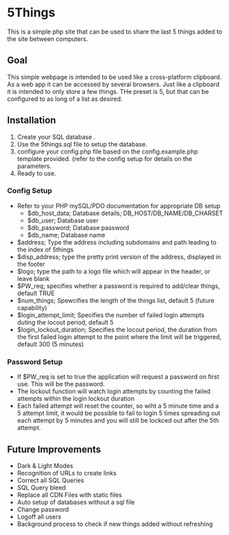 # 5Things
This is a simple php site that can be used to share the last 5 things added to the site between computers.

## Goal
This simple webpage is intended to be used like a cross-platform clipboard. As a web app it can be accessed by several browsers. Just like a clipboard it is intended to only store a few things. THe preset is 5, but that can be configured to as long of a list as desired.

## Installation
1. Create your SQL database .
2. Use the 5things.sql file to setup the database.
3. configure your config.php file based on the config.example.php template provided. (refer to the config setup for details on the parameters.
4. Ready to use.

### Config Setup
- Refer to your PHP mySQL/PDO documentation for appropriate DB setup
  - $db_host_data; Database details; DB_HOST/DB_NAME/DB_CHARSET
  - $db_user; Database user
  - $db_password; Database password
  - $db_name; Database name
- $address; Type the address including subdomains and path leading to the index of 5things
- $disp_address; type the pretty print version of the address, displayed in the footer
- $logo; type the path to a logo file which will appear in the header, or leave blank
- $PW_req; specifies whether a password is required to add/clear things, default TRUE
- $num_things; Spewcifies the length of the things list, default 5 (future capability)
- $login_attempt_limit; Specifies the number of failed login attempts duting the locout period, default 5
- $login_lockout_duration; Specifies the locout period, the duration from the first failed login attempt to the point where the limit will be triggered, default 300 (5 minutes)

### Password Setup
- If $PW_req is set to true the application will request a password on first use. This will be the password.
- The lockout function will watch login attempts by counting the failed attempts within the login lockout duration
- Each failed attempt will reset the counter, so wiht a 5 minute time and a 5 attempt limit, it would be possible to fail to login 5 times spreading out each attempt by 5 minutes and you will still be lockced out after the 5th attempt.

## Future Improvements
- Dark & Light Modes
- Recognition of URLs to create links
- Correct all SQL Queries
- SQL Query bleed
- Replace all CDN Files with static files
- Auto setup of databases without a sql file
- Change password
- Logoff all users
- Background process to check if new things added without refreshing